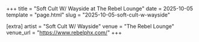 +++
title = "Soft Cult W/ Wayside at The Rebel Lounge"
date = 2025-10-05
template = "page.html"
slug = "2025-10-05-soft-cult-w-wayside"

[extra]
artist = "Soft Cult W/ Wayside"
venue = "The Rebel Lounge"
venue_url = "https://www.rebelphx.com/"
+++
